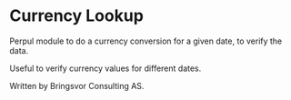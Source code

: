 # Currency Lookup
Perpul module to do a currency conversion for a given date, to verify the data.

Useful to verify currency values for different dates.

Written by Bringsvor Consulting AS.
